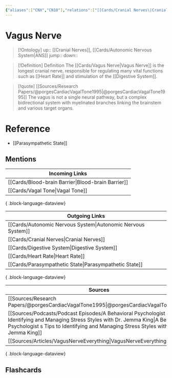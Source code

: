 ```yaml
---
{"aliases":["CNX","CN10"],"relations":["[[Cards/Cranial Nerves\|Cranial Nerves]]","[[Autonomic Nervous System]]","[[Cards/Heart Rate\|Heart Rate]]","[[Cards/Digestive System\|Digestive System]]","[[Cards/Parasympathetic State\|Parasympathetic State]]"],"dg-publish":true,"permalink":"/cards/vagus-nerve/","dgPassFrontmatter":true}
---
```


# Vagus Nerve

> [!Ontology]
> up:: [[Cranial Nerves]], [[Cards/Autonomic Nervous System\|ANS]]
> jump::
> down:: 

> [!Definition] Definition
> The [[Cards/Vagus Nerve\|Vagus Nerve]] is the longest cranial nerve, responsible for regulating many vital functions such as [[Heart Rate]] and stimulation of the [[Digestive System]].

> [!quote] [[Sources/Research Papers/@porgesCardiacVagalTone1995\|@porgesCardiacVagalTone1995]]
> The vagus is not a single neural pathway, but a complex bidirectional system with myelinated branches linking the brainstem and various target organs.

# Reference

- [[Parasympathetic State]]

## Mentions

| Incoming Links                                        |
| ----------------------------------------------------- |
| [[Cards/Blood-brain Barrier\|Blood-brain Barrier]] |
| [[Cards/Vagal Tone\|Vagal Tone]]                   |

{ .block-language-dataview}

| Outgoing Links                                                  |
| --------------------------------------------------------------- |
| [[Cards/Autonomic Nervous System\|Autonomic Nervous System]] |
| [[Cards/Cranial Nerves\|Cranial Nerves]]                     |
| [[Cards/Digestive System\|Digestive System]]                 |
| [[Cards/Heart Rate\|Heart Rate]]                             |
| [[Cards/Parasympathetic State\|Parasympathetic State]]       |

{ .block-language-dataview}

| Sources                                                                                                                                                                                                                                 |
| --------------------------------------------------------------------------------------------------------------------------------------------------------------------------------------------------------------------------------------- |
| [[Sources/Research Papers/@porgesCardiacVagalTone1995\|@porgesCardiacVagalTone1995]]                                                                                                                                                 |
| [[Sources/Podcasts/Podcast Episodes/A Behavioral Psychologist s Tips to Identifying and Managing Stress Styles with Dr. Jemma King\|A Behavioral Psychologist s Tips to Identifying and Managing Stress Styles with Dr. Jemma King]] |
| [[Sources/Articles/VagusNerveEverything\|VagusNerveEverything]]                                                                                                                                                                      |

{ .block-language-dataview}

## Flashcards